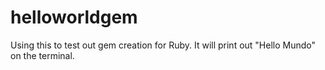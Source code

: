 # helloworldgem
Using this to test out gem creation for Ruby.
It will print out "Hello Mundo" on the terminal. 
